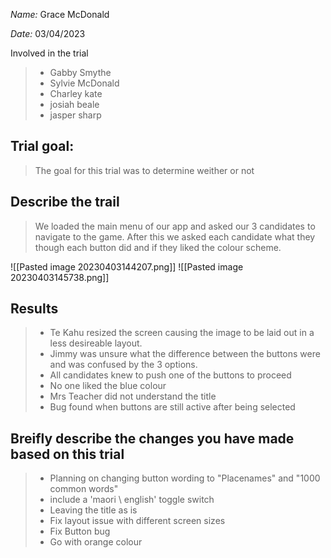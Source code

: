 _Name:_ Grace McDonald

_Date:_ 03/04/2023

Involved in the trial
>- Gabby Smythe
>- Sylvie McDonald
>- Charley kate
>- josiah beale
>- jasper sharp

## Trial goal:
>The goal for this trial was to determine weither or not 


## Describe the trail
> We loaded the main menu of our app and asked our 3 candidates to navigate to the game. After this we asked each candidate what they though each button did and if they liked the colour scheme. 

![[Pasted image 20230403144207.png]]
![[Pasted image 20230403145738.png]]

## Results
> - Te Kahu resized the screen causing the image to be laid out in a less desireable layout. 
> - Jimmy was unsure what the difference between the buttons were and was confused by the 3 options. 
> - All candidates knew to push one of the buttons to proceed
> - No one liked the blue colour
> - Mrs Teacher did not understand the title
> - Bug found when buttons are still active after being selected

## Breifly describe the changes you have made based on this trial
> - Planning on changing button wording to "Placenames" and "1000 common words"  
> - include a 'maori \ english' toggle switch
> - Leaving the title as is
> - Fix layout issue with different screen sizes
> - Fix Button bug
> - Go with orange colour